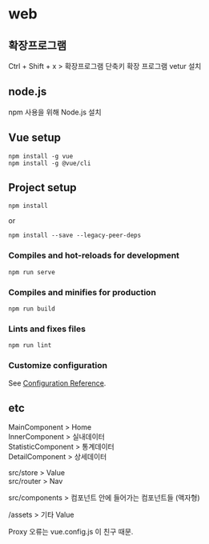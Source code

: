 # web

## 확장프로그램
Ctrl + Shift + x > 확장프로그램 단축키
확장 프로그램 vetur 설치

## node.js
npm 사용을 위해 Node.js 설치

## Vue setup
```
npm install -g vue
npm install -g @vue/cli
```

## Project setup
```
npm install
```
or
```
npm install --save --legacy-peer-deps
```

### Compiles and hot-reloads for development
```
npm run serve
```

### Compiles and minifies for production
```
npm run build
```

### Lints and fixes files
```
npm run lint
```

### Customize configuration
See [Configuration Reference](https://cli.vuejs.org/config/).


## etc
MainComponent > Home  
InnerComponent > 실내데이터  
StatisticComponent > 통계데이터  
DetailComponent > 상세데이터  

src/store > Value  
src/router > Nav  

src/components > 컴포넌트 안에 들어가는 컴포넌트들 (액자형)  

/assets > 기타 Value  

Proxy 오류는 vue.config.js 이 친구 때문.  